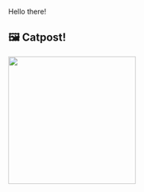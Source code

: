 Hello there!



## 🖼️ Catpost!

<sub>
    <img src="https://cdn2.thecatapi.com/images/12k.jpg" height="256">
</sub>

